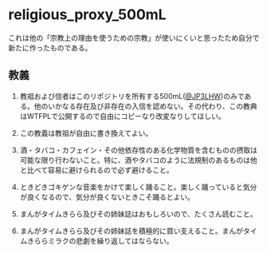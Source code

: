 # religious_proxy_500mL

これは他の「宗教上の理由を使うための宗教」が使いにくいと思ったため自分で新たに作ったものである。

## 教義

1. 教祖および信者はこのリポジトリを所有する500mL([@JP3LHW](https://twitter.com/jp3lhw))のみである。他のいかなる存在及び非存在の入信を認めない。その代わり、この教典はWTFPLで公開するので自由にコピーなり改変なりしてほしい。

2. この教義は教祖が自由に書き換えてよい。

3. 酒・タバコ・カフェイン・その他依存性のある化学物質を含むものの摂取は可能な限り行わないこと。特に、酒やタバコのように法規制のあるものは他と比べて容易に避けられるので必ず避けること。

4. ときどきゴキゲンな音楽をかけて楽しく踊ること。楽しく踊っていると気分が良くなるので、気分が良くないときこそ踊るとよい。

5. まんがタイムきらら及びその姉妹誌はおもしろいので、たくさん読むこと。

6. まんがタイムきらら及びその姉妹誌を積極的に買い支えること。まんがタイムきららミラクの悲劇を繰り返してはならない。
